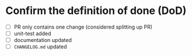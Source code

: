 # Confirm the definition of done (DoD)

- [ ] PR only contains one change (considered splitting up PR)
- [ ] unit-test added
- [ ] documentation updated
- [ ] `CHANGELOG.md` updated
